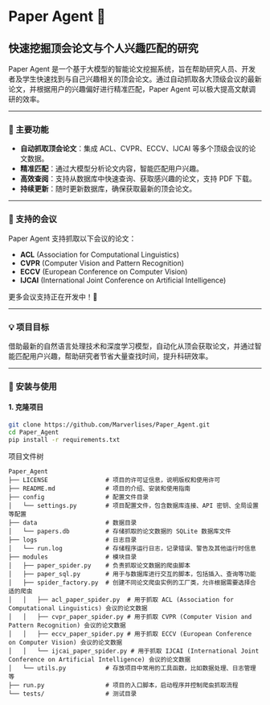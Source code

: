 # Paper Agent 🚀

## 快速挖掘顶会论文与个人兴趣匹配的研究

Paper Agent 是一个基于大模型的智能论文挖掘系统，旨在帮助研究人员、开发者及学生快速找到与自己兴趣相关的顶会论文。通过自动抓取各大顶级会议的最新论文，并根据用户的兴趣偏好进行精准匹配，Paper Agent 可以极大提高文献调研的效率。

---

### 🚀 主要功能

- **自动抓取顶会论文**：集成 ACL、CVPR、ECCV、IJCAI 等多个顶级会议的论文数据。
- **精准匹配**：通过大模型分析论文内容，智能匹配用户兴趣。
- **高效查阅**：支持从数据库中快速查询、获取感兴趣的论文，支持 PDF 下载。
- **持续更新**：随时更新数据库，确保获取最新的顶会论文。

---

### 📜 支持的会议

Paper Agent 支持抓取以下会议的论文：

- **ACL** (Association for Computational Linguistics)
- **CVPR** (Computer Vision and Pattern Recognition)
- **ECCV** (European Conference on Computer Vision)
- **IJCAI** (International Joint Conference on Artificial Intelligence)

更多会议支持正在开发中！🚀

---

### 💡 项目目标

借助最新的自然语言处理技术和深度学习模型，自动化从顶会获取论文，并通过智能匹配用户兴趣，帮助研究者节省大量查找时间，提升科研效率。

---

### 🔧 安装与使用

#### 1. 克隆项目

```bash
git clone https://github.com/Marverlises/Paper_Agent.git
cd Paper_Agent
pip install -r requirements.txt
```

项目文件树

```
Paper_Agent
├── LICENSE                # 项目的许可证信息，说明版权和使用许可
├── README.md              # 项目的介绍、安装和使用指南
├── config                 # 配置文件目录
│   └── settings.py        # 项目配置文件，包含数据库连接、API 密钥、全局设置等配置
├── data                   # 数据目录
│   └── papers.db          # 存储抓取的论文数据的 SQLite 数据库文件
├── logs                   # 日志目录
│   └── run.log            # 存储程序运行日志，记录错误、警告及其他运行时信息
├── modules                # 模块目录
│   ├── paper_spider.py    # 负责抓取论文数据的爬虫脚本
│   ├── paper_sql.py       # 用于与数据库进行交互的脚本，包括插入、查询等功能
│   ├── spider_factory.py  # 创建不同论文爬虫实例的工厂类，允许根据需要选择合适的爬虫
│   │   ├── acl_paper_spider.py  # 用于抓取 ACL (Association for Computational Linguistics) 会议的论文数据
│   │   ├── cvpr_paper_spider.py # 用于抓取 CVPR (Computer Vision and Pattern Recognition) 会议的论文数据
│   │   ├── eccv_paper_spider.py # 用于抓取 ECCV (European Conference on Computer Vision) 会议的论文数据
│   │   └── ijcai_paper_spider.py # 用于抓取 IJCAI (International Joint Conference on Artificial Intelligence) 会议的论文数据
│   └── utils.py           # 存放项目中常用的工具函数，比如数据处理、日志管理等
├── run.py                 # 项目的入口脚本，启动程序并控制爬虫抓取流程
└── tests/                 # 测试目录

```

